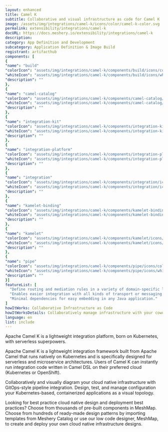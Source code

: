 ```yaml
---
layout: enhanced
title: Camel K
subtitle: Collaborative and visual infrastructure as code for Camel K
image: /assets/img/integrations/camel-k/icons/color/camel-k-color.svg
permalink: extensibility/integrations/camel-k
docURL: https://docs.meshery.io/extensibility/integrations/camel-k
description: 
category: App Definition and Development
subcategory: Application Definition & Image Build
registrant: artifacthub
components: [
{
"name": "build"
"colorIcon": "assets/img/integrations/camel-k/components/build/icons/color/build-color.svg"
"whiteIcon": "assets/img/integrations/camel-k/components/build/icons/white/build-white.svg"
"description": ""
},
{
"name": "camel-catalog"
"colorIcon": "assets/img/integrations/camel-k/components/camel-catalog/icons/color/camel-catalog-color.svg"
"whiteIcon": "assets/img/integrations/camel-k/components/camel-catalog/icons/white/camel-catalog-white.svg"
"description": ""
},
{
"name": "integration-kit"
"colorIcon": "assets/img/integrations/camel-k/components/integration-kit/icons/color/integration-kit-color.svg"
"whiteIcon": "assets/img/integrations/camel-k/components/integration-kit/icons/white/integration-kit-white.svg"
"description": ""
},
{
"name": "integration-platform"
"colorIcon": "assets/img/integrations/camel-k/components/integration-platform/icons/color/integration-platform-color.svg"
"whiteIcon": "assets/img/integrations/camel-k/components/integration-platform/icons/white/integration-platform-white.svg"
"description": ""
},
{
"name": "integration"
"colorIcon": "assets/img/integrations/camel-k/components/integration/icons/color/integration-color.svg"
"whiteIcon": "assets/img/integrations/camel-k/components/integration/icons/white/integration-white.svg"
"description": ""
},
{
"name": "kamelet-binding"
"colorIcon": "assets/img/integrations/camel-k/components/kamelet-binding/icons/color/kamelet-binding-color.svg"
"whiteIcon": "assets/img/integrations/camel-k/components/kamelet-binding/icons/white/kamelet-binding-white.svg"
"description": ""
},
{
"name": "kamelet"
"colorIcon": "assets/img/integrations/camel-k/components/kamelet/icons/color/kamelet-color.svg"
"whiteIcon": "assets/img/integrations/camel-k/components/kamelet/icons/white/kamelet-white.svg"
"description": ""
},
{
"name": "pipe"
"colorIcon": "assets/img/integrations/camel-k/components/pipe/icons/color/pipe-color.svg"
"whiteIcon": "assets/img/integrations/camel-k/components/pipe/icons/white/pipe-white.svg"
"description": ""
}]
featureList: [
  "Define routing and mediation rules in a variety of domain-specific languages.",
  "Enables easier integration with all kinds of transport or messaging models.",
  "Minimal dependencies for easy embedding in any Java application."
]
howItWorks: Collaborative Infrastructure as Code
howItWorksDetails: Collaboratively manage infrastructure with your coworkers synchronously sharing the same designs.
language: en
list: include
---
```

<p>
Apache Camel K is a lightweight integration platform, born on Kubernetes, with serverless superpowers.
</p>
<p>Apache Camel K is a lightweight integration framework built from Apache Camel that runs natively on Kubernetes and is specifically designed for serverless and microservice architectures.
Users of Camel K can instantly run integration code written in Camel DSL on their preferred cloud (Kubernetes or OpenShift).</p>
<p>
    Collaboratively and visually diagram your cloud native infrastructure with GitOps-style pipeline integration. Design, test, and manage configuration your Kubernetes-based, containerized applications as a visual topology.
</p>
<p>
    Looking for best practice cloud native design and deployment best practices? Choose from thousands of pre-built components in MeshMap. Choose from hundreds of ready-made design patterns by importing templates from Meshery Catalog or use our low code designer, MeshMap, to create and deploy your own cloud native infrastructure designs.
</p>
